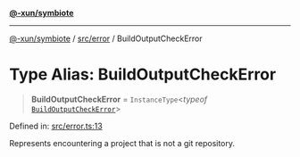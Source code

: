 [**@-xun/symbiote**](../../../README.md)

***

[@-xun/symbiote](../../../README.md) / [src/error](../README.md) / BuildOutputCheckError

# Type Alias: BuildOutputCheckError

> **BuildOutputCheckError** = `InstanceType`\<*typeof* [`BuildOutputCheckError`](../variables/BuildOutputCheckError.md)\>

Defined in: [src/error.ts:13](https://github.com/Xunnamius/symbiote/blob/b9e599602cbc0f1d65b094b7a5e8739743f64fd2/src/error.ts#L13)

Represents encountering a project that is not a git repository.
